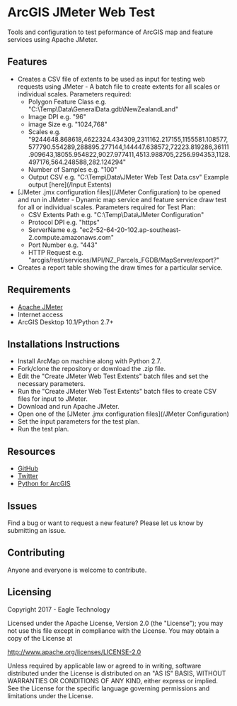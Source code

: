 # ArcGIS JMeter Web Test

Tools and configuration to test peformance of ArcGIS map and feature services using Apache JMeter.


## Features

* Creates a CSV file of extents to be used as input for testing web requests using JMeter - A batch file to create extents for all scales or individual scales. Parameters required:
	* Polygon Feature Class e.g. "C:\Temp\Data\GeneralData.gdb\NewZealandLand"
	* Image DPI e.g. "96"
	* image Size e.g. "1024,768"
	* Scales e.g. "9244648.868618,4622324.434309,2311162.217155,1155581.108577,577790.554289,288895.277144,144447.638572,72223.819286,36111.909643,18055.954822,9027.977411,4513.988705,2256.994353,1128.497176,564.248588,282.124294"
	* Number of Samples e.g. "100"
	* Output CSV e.g. "C:\Temp\Data\JMeter Web Test Data.csv"
Example output [here](/Input Extents)
* [JMeter .jmx configuration files](/JMeter Configuration) to be opened and run in JMeter - Dynamic map service and feature service draw test for all or individual scales. Parameters required for Test Plan:
	* CSV Extents Path e.g. "C:\Temp\Data\JMeter Configuration"
	* Protocol DPI e.g. "https"
	* ServerName e.g. "ec2-52-64-20-102.ap-southeast-2.compute.amazonaws.com"
	* Port Number e.g. "443"
	* HTTP Request e.g. "arcgis/rest/services/MPI/NZ_Parcels_FGDB/MapServer/export?"
* Creates a report table showing the draw times for a particular service.


## Requirements

* [Apache JMeter](http://jmeter.apache.org)
* Internet access
* ArcGIS Desktop 10.1/Python 2.7+


## Installations Instructions

* Install ArcMap on machine along with Python 2.7.
* Fork/clone the repository or download the .zip file.
* Edit the "Create JMeter Web Test Extents" batch files and set the necessary parameters.
* Run the "Create JMeter Web Test Extents" batch files to create CSV files for input to JMeter.
* Download and run Apache JMeter.
* Open one of the [JMeter .jmx configuration files](/JMeter Configuration)
* Set the input parameters for the test plan.
* Run the test plan.


## Resources

* [GitHub](https://github.com/eaglegis)
* [Twitter](https://twitter.com/eaglegis)
* [Python for ArcGIS](http://resources.arcgis.com/en/communities/python)


## Issues

Find a bug or want to request a new feature?  Please let us know by submitting an issue.


## Contributing

Anyone and everyone is welcome to contribute. 


## Licensing
Copyright 2017 - Eagle Technology

Licensed under the Apache License, Version 2.0 (the "License");
you may not use this file except in compliance with the License.
You may obtain a copy of the License at

   http://www.apache.org/licenses/LICENSE-2.0

Unless required by applicable law or agreed to in writing, software
distributed under the License is distributed on an "AS IS" BASIS,
WITHOUT WARRANTIES OR CONDITIONS OF ANY KIND, either express or implied.
See the License for the specific language governing permissions and
limitations under the License.